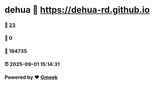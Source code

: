 # dehua :link: https://dehua-rd.github.io 
### :page_facing_up: [23](https://dehua-rd.github.io/tag.html) 
### :speech_balloon: 0 
### :hibiscus: 194735 
### :alarm_clock: 2025-09-01 15:14:31 
### Powered by :heart: [Gmeek](https://github.com/Meekdai/Gmeek)
